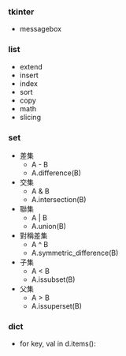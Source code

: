 ### tkinter
- messagebox
### list
- extend
- insert
- index
- sort
- copy
- math
- slicing
### set
- 差集
  - A \- B
  - A.difference(B)
- 交集
  - A & B
  - A.intersection(B)
- 聯集
  - A | B
  - A.union(B)
- 對稱差集
  - A ^ B
  - A.symmetric_difference(B)
- 子集
  - A < B
  - A.issubset(B)
- 父集
  - A \> B
  - A.issuperset(B)
### dict
- for key, val in d.items():